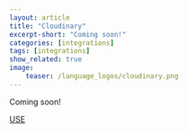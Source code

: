 ```yaml
---
layout: article
title: "Cloudinary"
excerpt-short: "Coming soon!"
categories: [integrations]
tags: [integrations]
show_related: true
image:
    teaser: /language_logos/cloudinary.png
---
```


Coming soon!

<a href="/organizations/cloudinary" class="btn btn-default btn-primary"><i class="fa fa-code-fork" aria-hidden="true"></i> USE</a>
